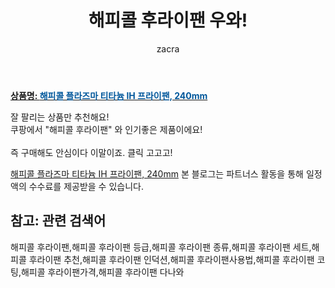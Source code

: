 ﻿---
layout: post
title:  "해피콜 후라이팬 우와!"
author: zacra
categories: [ 아이템 ]
tags: [해피콜 후라이팬,해피콜 후라이팬 등급,해피콜 후라이팬 종류,해피콜 후라이팬 세트,해피콜 후라이팬 추천,해피콜 후라이팬 인덕션,해피콜 후라이팬사용법,해피콜 후라이팬 코팅,해피콜 후라이팬가격,해피콜 후라이팬 다나와]
image: https://static.coupangcdn.com/image/product/image/vendoritem/2018/11/26/3146417571/add9699e-dc7d-4b80-9fbf-832dbcf1ec99.jpg 
description: "쿠팡에서 해피콜 후라이팬 관련 상품으로 가장 잘팔리는 제품 중 하나라는 사실!!."
rating: 4.5
---

<a href="https://link.coupang.com/re/AFFSDP?lptag=AF8407795&pageKey=63654896&itemId=216596222&vendorItemId=72410783899&traceid=V0-153-8ccd0a6e3ec9f0ff"><b>상품명: <font color='#01579B'>해피콜 플라즈마 티타늄 IH 프라이팬, 240mm</font></b></a>

잘 팔리는 상품만 추천해요!<br/>
쿠팡에서 "해피콜 후라이팬" 와 인기좋은 제품이에요!<br/><br/>
즉 구매해도 안심이다 이말이죠. 클릭 고고고! <br/>



<a href="https://link.coupang.com/re/AFFSDP?lptag=AF8407795&pageKey=63654896&itemId=216596222&vendorItemId=72410783899&traceid=V0-153-8ccd0a6e3ec9f0ff">해피콜 플라즈마 티타늄 IH 프라이팬, 240mm</a>
본 블로그는 파트너스 활동을 통해 일정액의 수수료를 제공받을 수 있습니다.

## 참고: 관련 검색어    
해피콜 후라이팬,해피콜 후라이팬 등급,해피콜 후라이팬 종류,해피콜 후라이팬 세트,해피콜 후라이팬 추천,해피콜 후라이팬 인덕션,해피콜 후라이팬사용법,해피콜 후라이팬 코팅,해피콜 후라이팬가격,해피콜 후라이팬 다나와